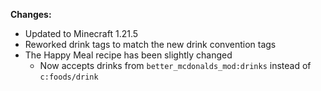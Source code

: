 **Changes:**
- Updated to Minecraft 1.21.5
- Reworked drink tags to match the new drink convention tags
- The Happy Meal recipe has been slightly changed
  - Now accepts drinks from `better_mcdonalds_mod:drinks` instead of `c:foods/drink`